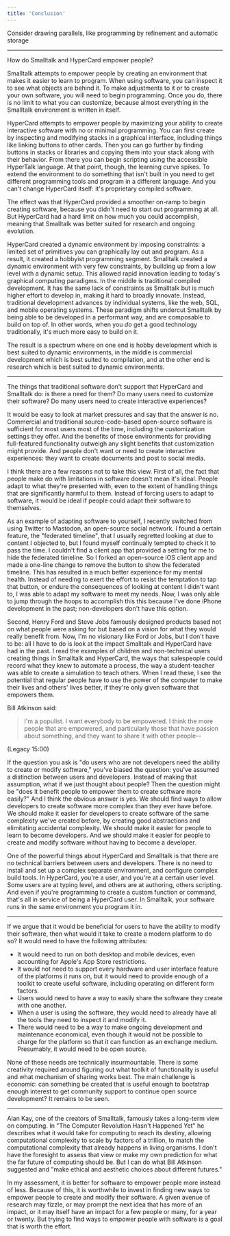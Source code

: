 ```yaml
---
title: 'Conclusion'
---
```


Consider drawing parallels, like programming by refinement and automatic storage

***

How do Smalltalk and HyperCard empower people?

Smalltalk attempts to empower people by creating an environment that makes it easier to learn to program. When using software, you can inspect it to see what objects are behind it. To make adjustments to it or to create your own software, you will need to begin programming. Once you do, there is no limit to what you can customize, because almost everything in the Smalltalk environment is written in itself.

HyperCard attempts to empower people by maximizing your ability to create interactive software with no or minimal programming. You can first create by inspecting and modifying stacks in a graphical interface, including things like linking buttons to other cards. Then you can go further by finding buttons in stacks or libraries and copying them into your stack along with their behavior. From there you can begin scripting using the accessible HyperTalk language. At that point, though, the learning curve spikes. To extend the environment to do something that isn't built in you need to get different programming tools and program in a different language. And you can't change HyperCard itself: it's proprietary compiled software.

The effect was that HyperCard provided a smoother on-ramp to begin creating software, because you didn't need to start out programming at all. But HyperCard had a hard limit on how much you could accomplish, meaning that Smalltalk was better suited for research and ongoing evolution.

HyperCard created a dynamic environment by imposing constraints: a limited set of primitives you can graphically lay out and program. As a result, it created a hobbyist programming segment. Smalltalk created a dynamic environment with very few constraints, by building up from a low level with a dynamic setup. This allowed rapid innovation leading to today's graphical computing paradigms. In the middle is traditional compiled development. It has the same lack of constraints as Smalltalk but is much higher effort to develop in, making it hard to broadly innovate. Instead, traditional development advances by individual systems, like the web, SQL, and mobile operating systems. These paradigm shifts undercut Smalltalk by being able to be developed in a performant way, and are composable to build on top of. In other words, when you *do* get a good technology traditionally, it's much more easy to build on it.

The result is a spectrum where on one end is hobby development which is best suited to dynamic environments, in the middle is commercial development which is best suited to compilation, and at the other end is research which is best suited to dynamic environments.

***

The things that traditional software don't support that HyperCard and Smalltalk do: is there a need for them? Do many users need to customize their software? Do many users need to create interactive experiences?

It would be easy to look at market pressures and say that the answer is no. Commercial and traditional source-code-based open-source software is sufficient for most users most of the time, including the customization settings they offer. And the benefits of those environments for providing full-featured functionality outweigh any slight benefits that customization might provide. And people don't want or need to create interactive experiences: they want to create documents and post to social media.

I think there are a few reasons not to take this view. First of all, the fact that people make do with limitations in software doesn't mean it's ideal. People adapt to what they're presented with, even to the extent of handling things that are significantly harmful to them. Instead of forcing users to adapt to software, it would be ideal if people could adapt their software to themselves.

As an example of adapting software to yourself, I recently switched from using Twitter to Mastodon, an open-source social network. I found a certain feature, the "federated timeline", that I usually regretted looking at due to content I objected to, but I found myself continually tempted to check it to pass the time. I couldn't find a client app that provided a setting for me to hide the federated timeline. So I forked an open-source iOS client app and made a one-line change to remove the button to show the federated timeline. This has resulted in a much better experience for my mental health. Instead of needing to exert the effort to resist the temptation to tap that button, or endure the consequences of looking at content I didn't want to, I was able to adapt my software to meet my needs. Now, I was only able to jump through the hoops to accomplish this this because I've done iPhone development in the past; non-developers don't have this option.

Second, Henry Ford and Steve Jobs famously designed products based not on what people were asking for but based on a vision for what they would really benefit from. Now, I'm no visionary like Ford or Jobs, but I don't have to be: all I have to do is look at the impact Smalltalk and HyperCard have had in the past. I read the examples of children and non-technical users creating things in Smalltalk and HyperCard, the ways that salespeople could record what they knew to automate a process, the way a student-teacher was able to create a simulation to teach others. When I read these, I see the potential that regular people have to use the power of the computer to make their lives and others' lives better, if they're only given software that empowers them.

Bill Atkinson said:

> I'm a populist. I want everybody to be empowered. I think the more people that are empowered, and particularly those that have passion about something, and they want to share it with other people--

(Legacy 15:00)

If the question you ask is "do users who are not developers need the ability to create or modify software," you've biased the question: you've assumed a distinction between users and developers. Instead of making that assumption, what if we just thought about people? Then the question might be "does it benefit people to empower them to create software more easily?" And I think the obvious answer is yes. We should find ways to allow developers to create software more complex than they ever have before. We should make it easier for developers to create software of the same complexity we've created before, by creating good abstractions and elimitating accidental complexity. We should make it easier for people to learn to become developers. And we should make it easier for people to create and modify software without having to become a developer.

One of the powerful things about HyperCard and Smalltalk is that there are no technical barriers between users and developers. There is no need to install and set up a complex separate environment, and configure complex build tools. In HyperCard, you're a user, and you're at a certain user level. Some users are at typing level, and others are at authoring, others scripting. And even if you're programming to create a custom function or command, that's all in service of being a HyperCard user. In Smalltalk, your software runs in the same environment you program it in.

***

If we argue that it would be beneficial for users to have the ability to modify their software, then what would it take to create a modern platform to do so? It would need to have the following attributes:

- It would need to run on both desktop and mobile devices, even accounting for Apple's App Store restrictions.
- It would not need to support every hardware and user interface feature of the platforms it runs on, but it would need to provide enough of a toolkit to create useful software, including operating on different form factors.
- Users would need to have a way to easily share the software they create with one another.
- When a user is using the software, they would need to already have all the tools they need to inspect it and modify it.
- There would need to be a way to make ongoing development and maintenance economical, even though it would not be possible to charge for the platform so that it can function as an exchange medium. Presumably, it would need to be open source.

None of these needs are technically insurmountable. There is some creativity required around figuring out what toolkit of functionality is useful and what mechanism of sharing works best. The main challenge is economic: can something be created that is useful enough to bootstrap enough interest to get community support to continue open source development? It remains to be seen.

***

Alan Kay, one of the creators of Smalltalk, famously takes a long-term view on computing. In "The Computer Revolution Hasn't Happened Yet" he describes what it would take for computing to reach its destiny, allowing computational complexity to scale by factors of a trillion, to match the computational complexity that already happens in living organisms. I don't have the foresight to assess that view or make my own prediction for what the far future of computing should be. But I can do what Bill Atkinson suggested and "make ethical and aesthetic choices about different futures."

In my assessment, it is better for software to empower people more instead of less. Because of this, it is worthwhile to invest in finding new ways to empower people to create and modify their software. A given avenue of research may fizzle, or may prompt the next idea that has more of an impact, or it may itself have an impact for a few people or many, for a year or twenty. But trying to find ways to empower people with software is a goal that is worth the effort.
